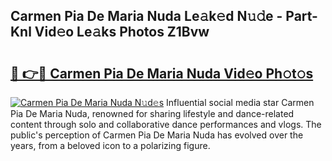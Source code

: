## Carmen Pia De Maria Nuda Le𝚊k𝚎d N𝚞𝚍e - Part-Knl Vid𝚎o Le𝚊ks Photos Z1Bvw

# <h2><a href="http://fbb5xg.evod.top/?m=Carmen+Pia+De+Maria+Nuda">🔗 👉🔴 Carmen Pia De Maria Nuda Vid𝚎o Ph𝚘t𝚘s</a></h2>

[![Carmen Pia De Maria Nuda N𝚞d𝚎s](https://i.imgur.com/8V9OHl7.gif)](http://fbb5xg.evod.top/?m=Carmen+Pia+De+Maria+Nuda)
Influential social media star Carmen Pia De Maria Nuda, renowned for sharing lifestyle and dance-related content through solo and collaborative dance performances and vlogs. The public's perception of Carmen Pia De Maria Nuda has evolved over the years, from a beloved icon to a polarizing figure. 
